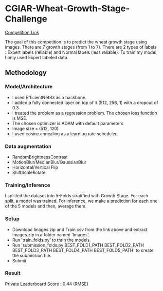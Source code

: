 # CGIAR-Wheat-Growth-Stage-Challenge

[Competition Link](https://zindi.africa/competitions/cgiar-wheat-growth-stage-challenge/leaderboard)

The goal of this competition is to predict the wheat growth stage using images. There are 7 growth stages (from 1 to 7). There are 2 types of labels : Expert labels (reliable) and Normal labels (less reliable). To train my model, I only used Expert labeled data.

## Methodology
### Model/Architecture
* I used EfficientNetB3 as a backbone.
* I added a fully connected layer on top of it (512, 256, 1) with a dropout of 0.3.
* I treated the problem as a regression problem. The chosen loss function is MSE.
* The chosen optimizer is ADAM with default parameters. 
* Image size = (512, 120)
* I used cosine annealing as a learning rate scheduler.

### Data augmentation
- RandomBrightnessContrast
- MotionBlur/MedianBlur/GaussianBlur
- Horizontal/Vertical Flip
- ShiftScaleRotate

### Training/Inference
I splitted the dataset into 5-Folds stratified with Growth Stage. For each split, a model was trained. For inference, we make a prediction for each one of the 5 models and then, average them.

### Setup
- Download Images.zip and Train.csv from the link above and extract Images.zip in a folder named 'Images'.
- Run 'train_folds.py' to train the models.
- Run 'submission_folds.py BEST_FOLD1_PATH BEST_FOLD2_PATH BEST_FOLD3_PATH BEST_FOLD4_PATH BEST_FOLD5_PATH' to create the submission file.
- Submit.

### Result
Private Leaderboard Score : 0.44 (RMSE)
